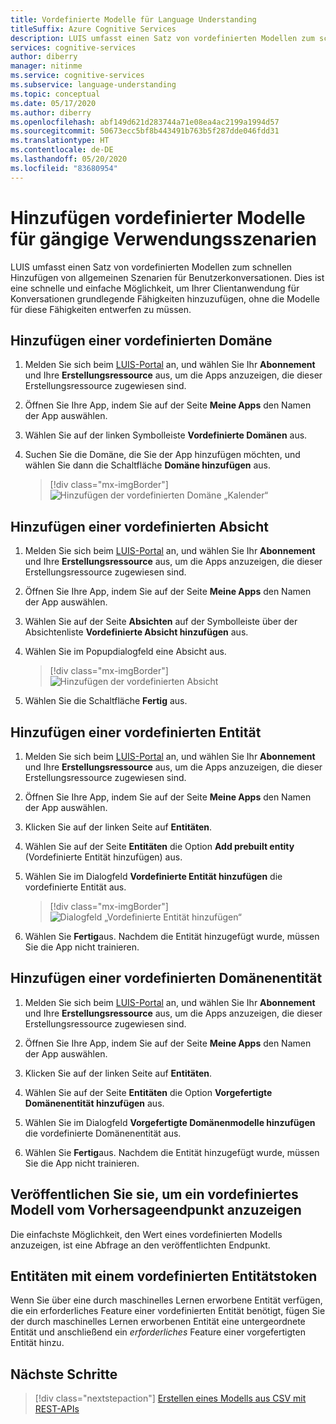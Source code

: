 ```yaml
---
title: Vordefinierte Modelle für Language Understanding
titleSuffix: Azure Cognitive Services
description: LUIS umfasst einen Satz von vordefinierten Modellen zum schnellen Hinzufügen von allgemeinen Szenarien für Benutzerkonversationen.
services: cognitive-services
author: diberry
manager: nitinme
ms.service: cognitive-services
ms.subservice: language-understanding
ms.topic: conceptual
ms.date: 05/17/2020
ms.author: diberry
ms.openlocfilehash: abf149d621d283744a71e08ea4ac2199a1994d57
ms.sourcegitcommit: 50673ecc5bf8b443491b763b5f287dde046fdd31
ms.translationtype: HT
ms.contentlocale: de-DE
ms.lasthandoff: 05/20/2020
ms.locfileid: "83680954"
---
```

# <a name="add-prebuilt-models-for-common-usage-scenarios"></a>Hinzufügen vordefinierter Modelle für gängige Verwendungsszenarien

LUIS umfasst einen Satz von vordefinierten Modellen zum schnellen Hinzufügen von allgemeinen Szenarien für Benutzerkonversationen. Dies ist eine schnelle und einfache Möglichkeit, um Ihrer Clientanwendung für Konversationen grundlegende Fähigkeiten hinzuzufügen, ohne die Modelle für diese Fähigkeiten entwerfen zu müssen.

## <a name="add-a-prebuilt-domain"></a>Hinzufügen einer vordefinierten Domäne

1. Melden Sie sich beim [LUIS-Portal](https://www.luis.ai) an, und wählen Sie Ihr **Abonnement** und Ihre **Erstellungsressource** aus, um die Apps anzuzeigen, die dieser Erstellungsressource zugewiesen sind.
1. Öffnen Sie Ihre App, indem Sie auf der Seite **Meine Apps** den Namen der App auswählen.

1. Wählen Sie auf der linken Symbolleiste **Vordefinierte Domänen** aus.

1. Suchen Sie die Domäne, die Sie der App hinzufügen möchten, und wählen Sie dann die Schaltfläche **Domäne hinzufügen** aus.

    > [!div class="mx-imgBorder"]
    > ![Hinzufügen der vordefinierten Domäne „Kalender“](./media/luis-prebuilt-domains/add-prebuilt-domain.png)

## <a name="add-a-prebuilt-intent"></a>Hinzufügen einer vordefinierten Absicht

1. Melden Sie sich beim [LUIS-Portal](https://www.luis.ai) an, und wählen Sie Ihr **Abonnement** und Ihre **Erstellungsressource** aus, um die Apps anzuzeigen, die dieser Erstellungsressource zugewiesen sind.
1. Öffnen Sie Ihre App, indem Sie auf der Seite **Meine Apps** den Namen der App auswählen.

1. Wählen Sie auf der Seite **Absichten** auf der Symbolleiste über der Absichtenliste **Vordefinierte Absicht hinzufügen** aus.

1. Wählen Sie im Popupdialogfeld eine Absicht aus.

    > [!div class="mx-imgBorder"]
    > ![Hinzufügen der vordefinierten Absicht](./media/luis-prebuilt-domains/add-prebuilt-domain-intents.png)

1. Wählen Sie die Schaltfläche **Fertig** aus.

## <a name="add-a-prebuilt-entity"></a>Hinzufügen einer vordefinierten Entität
1. Melden Sie sich beim [LUIS-Portal](https://www.luis.ai) an, und wählen Sie Ihr **Abonnement** und Ihre **Erstellungsressource** aus, um die Apps anzuzeigen, die dieser Erstellungsressource zugewiesen sind.
1. Öffnen Sie Ihre App, indem Sie auf der Seite **Meine Apps** den Namen der App auswählen.
1. Klicken Sie auf der linken Seite auf **Entitäten**.

1. Wählen Sie auf der Seite **Entitäten** die Option **Add prebuilt entity** (Vordefinierte Entität hinzufügen) aus.

1. Wählen Sie im Dialogfeld **Vordefinierte Entität hinzufügen** die vordefinierte Entität aus.

    > [!div class="mx-imgBorder"]
    > ![Dialogfeld „Vordefinierte Entität hinzufügen“](./media/luis-prebuilt-domains/add-prebuilt-entity.png)

1. Wählen Sie **Fertig**aus. Nachdem die Entität hinzugefügt wurde, müssen Sie die App nicht trainieren.

## <a name="add-a-prebuilt-domain-entity"></a>Hinzufügen einer vordefinierten Domänenentität
1. Melden Sie sich beim [LUIS-Portal](https://www.luis.ai) an, und wählen Sie Ihr **Abonnement** und Ihre **Erstellungsressource** aus, um die Apps anzuzeigen, die dieser Erstellungsressource zugewiesen sind.
1. Öffnen Sie Ihre App, indem Sie auf der Seite **Meine Apps** den Namen der App auswählen.
1. Klicken Sie auf der linken Seite auf **Entitäten**.

1. Wählen Sie auf der Seite **Entitäten** die Option **Vorgefertigte Domänenentität hinzufügen** aus.

1. Wählen Sie im Dialogfeld **Vorgefertigte Domänenmodelle hinzufügen** die vordefinierte Domänenentität aus.

1. Wählen Sie **Fertig**aus. Nachdem die Entität hinzugefügt wurde, müssen Sie die App nicht trainieren.

## <a name="publish-to-view-prebuilt-model-from-prediction-endpoint"></a>Veröffentlichen Sie sie, um ein vordefiniertes Modell vom Vorhersageendpunkt anzuzeigen

Die einfachste Möglichkeit, den Wert eines vordefinierten Modells anzuzeigen, ist eine Abfrage an den veröffentlichten Endpunkt.

## <a name="entities-containing-a-prebuilt-entity-token"></a>Entitäten mit einem vordefinierten Entitätstoken

Wenn Sie über eine durch maschinelles Lernen erworbene Entität verfügen, die ein erforderliches Feature einer vordefinierten Entität benötigt, fügen Sie der durch maschinelles Lernen erworbenen Entität eine untergeordnete Entität und anschließend ein _erforderliches_ Feature einer vorgefertigten Entität hinzu.

## <a name="next-steps"></a>Nächste Schritte
> [!div class="nextstepaction"]
> [Erstellen eines Modells aus CSV mit REST-APIs](./luis-tutorial-node-import-utterances-csv.md)
